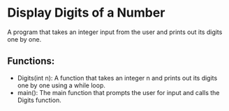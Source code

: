 # Display Digits of a Number
 A program that takes an integer input from the user and prints out its digits one by one.

 ## Functions:
  -  Digits(int n): A function that takes an integer n and prints out its digits one by one using a while loop.
  -  main(): The main function that prompts the user for input and calls the Digits function.
